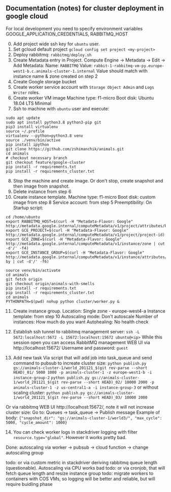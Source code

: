 ## Documentation (notes) for cluster deployment in google cloud

For local development you need to specify environment variables GOOGLE_APPLICATION_CREDENTIALS, RABBITMQ_HOST


0. Add project wide ssh key for `ubuntu` user.
1. Set gcloud default project `gcloud config set project <my-project>`
2. Deploy rabbitmq: `rabbitmq/deploy.sh`
3. Create Metadata entry in Project. Compute Engine -> Metadata -> Edit -> Add
Metadata:
    Name: `RABBITMQ`
    Value: `rabbit-1-rabbitmq-vm-py.europe-west1-b.c.animals-cluster-1.internal`
Value should match with instance name & zone created on step 2
4. Create Google storage bucket
5. Create worker service account with `Storage Object Admin` and `Logs Writer` roles.
6. Create worker VM image
Machine type: f1-micro
Boot disk: Ubuntu 18.04 LTS Minimal
7. Ssh to machine with `ubuntu` user and execute:
```
sudo apt update
sudo apt install python3.8 python3-pip git
pip3 install virtualenv
source ~/.profile
virtualenv --python=python3.8 venv
source ./venv/bin/active
pip install ipython
git clone https://github.com/zshimanchik/animals.git
cd animals
# checkout necessary branch
git checkout feature/google-cluster
pip install -r requirements.txt
pip install -r requirements_cluster.txt
```

8. Stop the machine and create image. Or don't stop, create snapshot and then image from snapshot.
9. Delete instance from step 6
10. Create instance template.
Machine type: f1-micro
Boot disk: custom image from step 8
Service account: from step 5
Preemptibility: On
Startup script:
```
cd /home/ubuntu
export RABBITMQ_HOST=$(curl -H "Metadata-Flavor: Google" http://metadata.google.internal/computeMetadata/v1/project/attributes/RABBITMQ_HOST)
export GCE_PROJECT=$(curl -H "Metadata-Flavor: Google" http://metadata.google.internal/computeMetadata/v1/project/project-id)
export GCE_ZONE=$(curl -H "Metadata-Flavor: Google" http://metadata.google.internal/computeMetadata/v1/instance/zone | cut -d'/' -f4)
export GCE_INSTANCE_GROUP=$(curl -H "Metadata-Flavor: Google" http://metadata.google.internal/computeMetadata/v1/instance/attributes/created-by | cut -d'/' -f6)

source venv/bin/activate
cd animals
git fetch origin
git checkout origin/animals-with-smells
pip install -r requirements.txt
pip install -r requirements_cluster.txt
cd animals
PYTHONPATH=$(pwd) nohup python cluster/worker.py &
```

11. Create instance group.
Location: Single zone - europe-west4-a
Instance template: from step 10
Autoscaling mode: Don't autoscale
Number of instances: How much do you want
Autohealing: No health check 

12. Establish ssh tunnel to rabbitmq management server: `ssh -L 5672:localhost:5672 -L 15672:localhost:15672 ubuntu@<ip>`
While this session open you can access RabbitMQ management WEB UI via http://localhost:15672/
Username and password: `guest`

13. Add new task
Via script that will add job into task_queue and send command to pubsub to increate cluster size:
`python publish.py gs://animals-cluster-1/world_201121_$(git rev-parse --short HEAD)_01/ 5000 1000 -p animals-cluster-1 -z europe-west1-b -i instance-group-2`
`python publish.py gs://animals-cluster-1/world_201121_$(git rev-parse --short HEAD)_02/ 10000 2000 -p animals-cluster-1 -z us-central1-a -i instance-group-3`
or without scaling cluster:
`python publish.py gs://animals-cluster-1/world_201121_$(git rev-parse --short HEAD)_03/ 10000 2000`

Or via rabbitmq WEB UI http://localhost:15672/, note it will not increase cluster size:
Go to: Queues -> task_queue -> Publish message
Example of body:
`{"snapshot_dir": "gs://animals-cluster-1/world3/", "max_cycle": 5000, "cycle_amount": 1000}`

14. You can check worker logs in stackdriver logging with filter `resource.type="global"`. However it works pretty bad.


Done: autoscaling via worker -> pubsub -> cloud function -> change autoscaling group

todo: or via custom metric in stackdriver deriving rabbitmq queue length (questionable). Autoscaling via CPU works bad
todo: or via cronjob, that will fetch queue length and resize instance group
todo: migrate workers to containers with COS VMs, so logging will be better and reliable, but will require buidling phase
